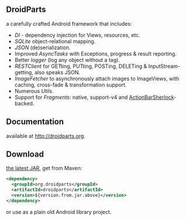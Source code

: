 DroidParts
----------
a carefully crafted Android framework that includes:
* *DI* - dependency injection for Views, resources, etc.
* *SQLite* object-relational mapping.
* *JSON* (de)serialization.
* Improved *AsyncTasks* with Exceptions, progress & result reporting.
* Better *logger* (log any object without a tag).
* *RESTClient* for GETting, PUTting, POSTing, DELETing & InputStream-getting,
also speaks JSON.
* *ImageFetcher* to asynchronously attach images to ImageViews, with
caching, cross-fade & transformation support.
* Numerous *Utils*.
* Support for *Fragments*: native, support-v4 and [ActionBarSherlock][1]-backed.

Documentation
-------------
available at http://droidparts.org.

Download
--------
[the latest JAR][2], get from Maven:
```xml
<dependency>
  <groupId>org.droidparts</groupId>
  <artifactId>droidparts</artifactId>
  <version>${version.from.jar.above}</version>
</dependency>
```
or use as a plain old Android library project.

 [1]: https://github.com/JakeWharton/ActionBarSherlock
 [2]: http://repository.sonatype.org/service/local/artifact/maven/redirect?r=central-proxy&g=org.droidparts&a=droidparts&v=LATEST
